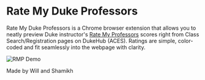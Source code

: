 # Rate My Duke Professors

Rate My Duke Professors is a Chrome browser extension that allows you to neatly preview Duke instructor's [Rate My Professors](http://www.ratemyprofessors.com/campusRatings.jsp?sid=1350) scores right from Class Search/Registration pages on DukeHub (ACES). Ratings are simple, color-coded and fit seamlessly into the webpage with clarity. 

![RMP Demo](http://i.imgur.com/Og51bNy.png)


Made by Will and Shamikh 



